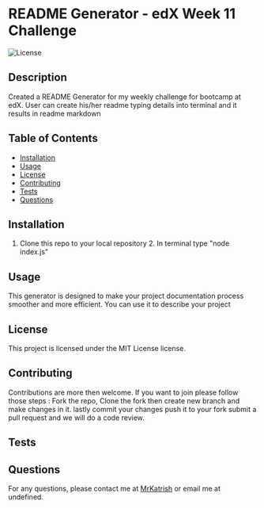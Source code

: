 
# README Generator - edX Week 11 Challenge
![License](https://img.shields.io/badge/license-MIT%20License-blue.svg)

## Description
Created a README Generator for my weekly challenge for bootcamp at edX. User can create his/her readme typing details into terminal and it results in readme markdown

## Table of Contents
- [Installation](#installation)
- [Usage](#usage)
- [License](#license)
- [Contributing](#contributing)
- [Tests](#tests)
- [Questions](#questions)

## Installation
1. Clone this repo to your local repository 2. In terminal type "node index.js"

## Usage
This generator is designed to make your project documentation process smoother and more efficient. You can use it to describe your project 

## License
This project is licensed under the MIT License license.

## Contributing
Contributions are more then welcome. If you want to join please follow those steps : Fork the repo, Clone the fork then create new branch and make changes in it. lastly commit your changes push it to your fork submit a pull request and we will do a code review.

## Tests


## Questions
For any questions, please contact me at [MrKatrish](https://github.com/MrKatrish) or email me at undefined.
    